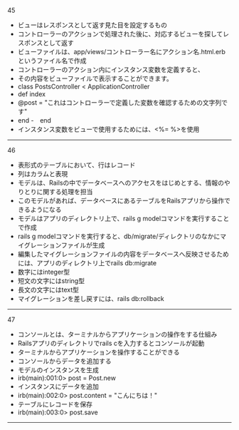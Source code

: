 45
- ビューはレスポンスとして返す見た目を設定するもの
- コントローラーのアクションで処理された後に、対応するビューを探してレスポンスとして返す
- ビューファイルは、app/views/コントローラー名にアクション名.html.erbというファイル名で作成
- コントローラーのアクション内にインスタンス変数を定義すると、
- その内容をビューファイルで表示することができます。
- class PostsController < ApplicationController
-  def index
-  @post = "これはコントローラーで定義した変数を確認するための文字列です"
-  end
-　end
- インスタンス変数をビューで使用するためには、<%= %>を使用
***
46
- 表形式のテーブルにおいて、行はレコード
- 列はカラムと表現
- モデルは、Railsの中でデータベースへのアクセスをはじめとする、情報のやりとりに関する処理を担当
- このモデルがあれば、データベースにあるテーブルをRailsアプリから操作できるようになる
- モデルはアプリのディレクトリ上で、rails g modelコマンドを実行することで作成
- rails g modelコマンドを実行すると、db/migrate/ディレクトリのなかにマイグレーションファイルが生成
- 編集したマイグレーションファイルの内容をデータベースへ反映させるためには、アプリのディレクトリ上でrails db:migrate
- 数字にはinteger型
- 短文の文字にはstring型
- 長文の文字にはtext型
- マイグレーションを差し戻すには、rails db:rollback
***
47
- コンソールとは、ターミナルからアプリケーションの操作をする仕組み
- Railsアプリのディレクトリでrails cを入力するとコンソールが起動
- ターミナルからアプリケーションを操作することができる
- コンソールからデータを追加する
-  モデルのインスタンスを生成
- irb(main):001:0> post = Post.new
-  インスタンスにデータを追加
- irb(main):002:0> post.content = "こんにちは！"
-  テーブルにレコードを保存
- irb(main):003:0> post.save
***
